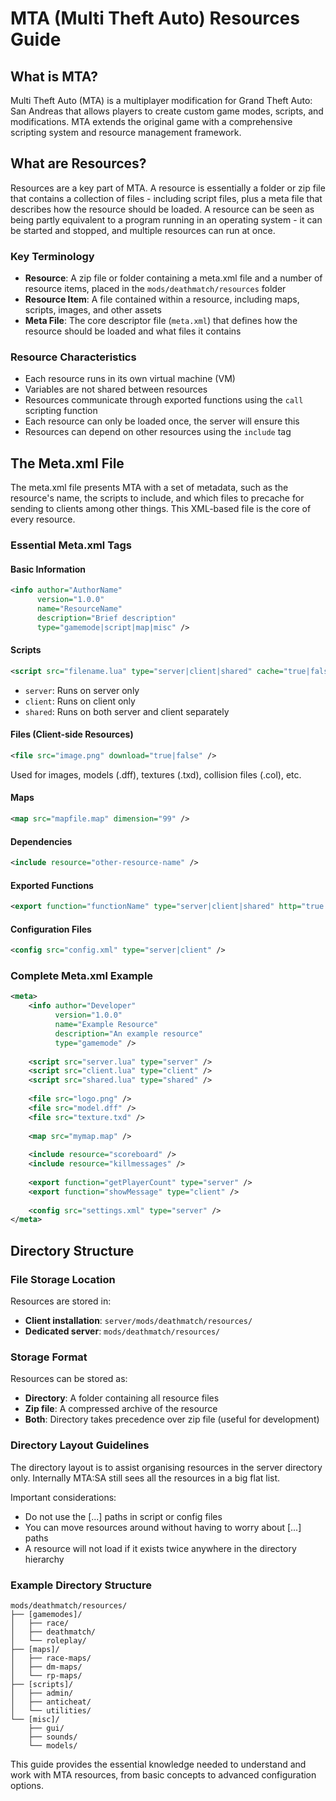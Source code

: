 # MTA (Multi Theft Auto) Resources Guide

## What is MTA?

Multi Theft Auto (MTA) is a multiplayer modification for Grand Theft Auto: San Andreas that allows players to create custom game modes, scripts, and modifications. MTA extends the original game with a comprehensive scripting system and resource management framework.

## What are Resources?

Resources are a key part of MTA. A resource is essentially a folder or zip file that contains a collection of files - including script files, plus a meta file that describes how the resource should be loaded. A resource can be seen as being partly equivalent to a program running in an operating system - it can be started and stopped, and multiple resources can run at once.

### Key Terminology

- **Resource**: A zip file or folder containing a meta.xml file and a number of resource items, placed in the `mods/deathmatch/resources` folder
- **Resource Item**: A file contained within a resource, including maps, scripts, images, and other assets
- **Meta File**: The core descriptor file (`meta.xml`) that defines how the resource should be loaded and what files it contains

### Resource Characteristics

- Each resource runs in its own virtual machine (VM)
- Variables are not shared between resources
- Resources communicate through exported functions using the `call` scripting function
- Each resource can only be loaded once, the server will ensure this
- Resources can depend on other resources using the `include` tag

## The Meta.xml File

The meta.xml file presents MTA with a set of metadata, such as the resource's name, the scripts to include, and which files to precache for sending to clients among other things. This XML-based file is the core of every resource.

### Essential Meta.xml Tags

#### Basic Information
```xml
<info author="AuthorName" 
      version="1.0.0" 
      name="ResourceName" 
      description="Brief description" 
      type="gamemode|script|map|misc" />
```

#### Scripts
```xml
<script src="filename.lua" type="server|client|shared" cache="true|false" />
```
- `server`: Runs on server only
- `client`: Runs on client only  
- `shared`: Runs on both server and client separately

#### Files (Client-side Resources)
```xml
<file src="image.png" download="true|false" />
```
Used for images, models (.dff), textures (.txd), collision files (.col), etc.

#### Maps
```xml
<map src="mapfile.map" dimension="99" />
```

#### Dependencies
```xml
<include resource="other-resource-name" />
```

#### Exported Functions
```xml
<export function="functionName" type="server|client|shared" http="true|false" />
```

#### Configuration Files
```xml
<config src="config.xml" type="server|client" />
```

### Complete Meta.xml Example

```xml
<meta>
    <info author="Developer" 
          version="1.0.0" 
          name="Example Resource" 
          description="An example resource" 
          type="gamemode" />
    
    <script src="server.lua" type="server" />
    <script src="client.lua" type="client" />
    <script src="shared.lua" type="shared" />
    
    <file src="logo.png" />
    <file src="model.dff" />
    <file src="texture.txd" />
    
    <map src="mymap.map" />
    
    <include resource="scoreboard" />
    <include resource="killmessages" />
    
    <export function="getPlayerCount" type="server" />
    <export function="showMessage" type="client" />
    
    <config src="settings.xml" type="server" />
</meta>
```

## Directory Structure

### File Storage Location

Resources are stored in:
- **Client installation**: `server/mods/deathmatch/resources/`
- **Dedicated server**: `mods/deathmatch/resources/`

### Storage Format

Resources can be stored as:
- **Directory**: A folder containing all resource files
- **Zip file**: A compressed archive of the resource
- **Both**: Directory takes precedence over zip file (useful for development)

### Directory Layout Guidelines

The directory layout is to assist organising resources in the server directory only. Internally MTA:SA still sees all the resources in a big flat list.

Important considerations:
- Do not use the [...] paths in script or config files
- You can move resources around without having to worry about [...] paths
- A resource will not load if it exists twice anywhere in the directory hierarchy

### Example Directory Structure

```
mods/deathmatch/resources/
├── [gamemodes]/
│   ├── race/
│   ├── deathmatch/
│   └── roleplay/
├── [maps]/
│   ├── race-maps/
│   ├── dm-maps/
│   └── rp-maps/
├── [scripts]/
│   ├── admin/
│   ├── anticheat/
│   └── utilities/
└── [misc]/
    ├── gui/
    ├── sounds/
    └── models/
```

This guide provides the essential knowledge needed to understand and work with MTA resources, from basic concepts to advanced configuration options.